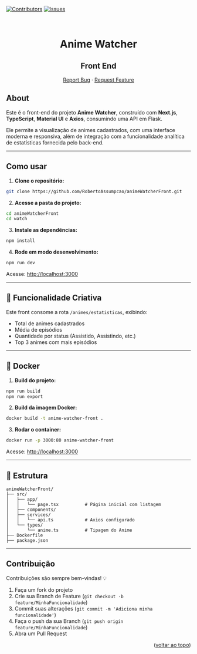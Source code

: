 <div id="top"></div>

[![Contributors][contributors-shield]][contributors-url]
[![Issues][issues-shield]][issues-url]

<br />
<div align="center">
  <h1 align="center">Anime Watcher</h1>
  <h2>Front End</h2>

  <p align="center">
    <a href="https://github.com/RobertoAssumpcao/animeWatcherFront/issues">Report Bug</a>
    ·
    <a href="https://github.com/RobertoAssumpcao/animeWatcherFront/issues">Request Feature</a>
  </p>
</div>

## About

Este é o front-end do projeto **Anime Watcher**, construído com **Next.js**, **TypeScript**, **Material UI** e **Axios**, consumindo uma API em Flask.

Ele permite a visualização de animes cadastrados, com uma interface moderna e responsiva, além de integração com a funcionalidade analítica de estatísticas fornecida pelo back-end.

---

## Como usar

1. **Clone o repositório:**

```bash
git clone https://github.com/RobertoAssumpcao/animeWatcherFront.git
```

2. **Acesse a pasta do projeto:**

```bash
cd animeWatcherFront
cd watch
```

3. **Instale as dependências:**

```bash
npm install
```

4. **Rode em modo desenvolvimento:**

```bash
npm run dev
```

Acesse: [http://localhost:3000](http://localhost:3000)

---

## 🧠 Funcionalidade Criativa

Este front consome a rota `/animes/estatisticas`, exibindo:

- Total de animes cadastrados
- Média de episódios
- Quantidade por status (Assistido, Assistindo, etc.)
- Top 3 animes com mais episódios

---

## 🐳 Docker

1. **Build do projeto:**

```bash
npm run build
npm run export
```

2. **Build da imagem Docker:**

```bash
docker build -t anime-watcher-front .
```

3. **Rodar o container:**

```bash
docker run -p 3000:80 anime-watcher-front
```

Acesse: [http://localhost:3000](http://localhost:3000)

---

## 📁 Estrutura

```
animeWatcherFront/
├── src/
│   ├── app/
│   │   └── page.tsx          # Página inicial com listagem
│   ├── components/
│   ├── services/
│   │   └── api.ts            # Axios configurado
│   └── types/
│       └── anime.ts          # Tipagem do Anime
├── Dockerfile
├── package.json
```

---

## Contribuição

Contribuições são sempre bem-vindas! 💡

1. Faça um fork do projeto  
2. Crie sua Branch de Feature (`git checkout -b feature/MinhaFuncionalidade`)  
3. Commit suas alterações (`git commit -m 'Adiciona minha funcionalidade'`)  
4. Faça o push da sua Branch (`git push origin feature/MinhaFuncionalidade`)  
5. Abra um Pull Request  

<p align="right">(<a href="#top">voltar ao topo</a>)</p>

[contributors-shield]: https://img.shields.io/github/contributors/RobertoAssumpcao/animeWatcherFront.svg?style=for-the-badge  
[contributors-url]: https://github.com/RobertoAssumpcao/animeWatcherFront/graphs/contributors  
[issues-shield]: https://img.shields.io/github/issues/RobertoAssumpcao/animeWatcherFront.svg?style=for-the-badge  
[issues-url]: https://github.com/RobertoAssumpcao/animeWatcherFront/issues
